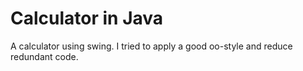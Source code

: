# Calculator in Java

A calculator using swing. I tried to apply a good oo-style and reduce redundant code.